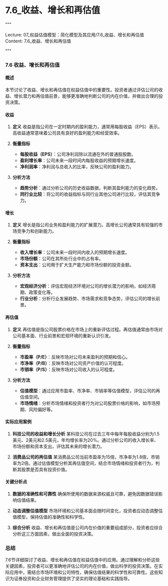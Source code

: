 # 7.6_收益、增长和再估值

"""

Lecture: 07_权益估值模型：简化模型及其应用/7.6_收益、增长和再估值
Content: 7.6_收益、增长和再估值

"""

### 7.6 收益、增长和再估值

#### 概述
本节讨论了收益、增长和再估值在权益估值中的重要性。投资者通过评估公司的收益、增长潜力和再估值前景，能够更准确地判断公司的内在价值，并做出合理的投资决策。

#### 收益

1. **定义**
   收益是指公司在一定时期内的盈利能力，通常用每股收益（EPS）表示。高收益通常意味着公司具有良好的盈利能力和经营效率。

2. **衡量指标**
   - **每股收益（EPS）**：公司净利润除以流通在外的普通股股数。
   - **盈利增长率**：公司未来一段时间内每股收益的预期增长速度。
   - **净利润率**：净利润与总收入的比率，反映公司的盈利能力。

3. **分析方法**
   - **趋势分析**：通过分析公司的历史收益数据，判断其盈利能力的变化趋势。
   - **同行业比较**：将公司的收益指标与同行业其他公司进行比较，评估其竞争力。

#### 增长

1. **定义**
   增长是指公司业务和盈利能力的扩展潜力。高增长公司通常具有较强的市场竞争力和创新能力。

2. **衡量指标**
   - **收入增长率**：公司未来一段时间内收入的预期增长速度。
   - **市场份额**：公司在其所处行业中的占有率。
   - **资本支出**：公司用于扩大生产能力和市场份额的投资金额。

3. **分析方法**
   - **宏观经济分析**：评估宏观经济环境对公司的增长潜力的影响，如经济周期、政策变化等。
   - **行业分析**：分析行业发展趋势、市场需求和竞争态势，评估公司的增长前景。

#### 再估值

1. **定义**
   再估值是指公司股票价格在市场上的重新评估过程。再估值通常由市场对公司基本面、行业前景和宏观环境的重新认识引发。

2. **衡量指标**
   - **市盈率（P/E）**：反映市场对公司未来盈利的预期和信心。
   - **市净率（P/B）**：反映市场对公司资产价值的认可程度。
   - **市销率（P/S）**：反映市场对公司收入的认可程度。

3. **分析方法**
   - **估值模型**：通过应用市盈率、市净率、市销率等估值模型，评估公司的再估值空间。
   - **市场情绪**：分析市场情绪和投资者行为对公司股票价格的影响，如市场预期、风险偏好等。

#### 实际应用案例

1. **科技公司的收益和增长分析**
   某科技公司在过去三年中每年每股收益分别为1.5美元、2美元和2.5美元，年均增长率为20%。通过分析公司的收入增长率、市场份额和资本支出，评估其未来的增长潜力。

2. **消费品公司的再估值**
   某消费品公司当前市盈率为15倍，市净率为1.8倍，市销率为2倍。通过估值模型分析其再估值空间，结合市场情绪和投资者行为，判断其股票是否具有投资价值。

#### 关键分析点

1. **数据的准确性和可靠性**
   确保所使用的数据来源权威且可靠，避免因数据错误影响估值结果。

2. **动态调整估值模型**
   市场环境和公司基本面会随时间变化，投资者应动态调整估值模型，保持估值的准确性和科学性。

3. **综合分析**
   收益、增长和再估值是公司内在价值的重要组成部分，投资者应综合分析这三方面因素，做出全面的投资决策。

### 总结
7.6节详细探讨了收益、增长和再估值在权益估值中的应用。通过理解和分析这些关键因素，投资者可以更准确地评估公司的内在价值，做出科学的投资决策。在实际应用中，需结合市场环境和公司特性，确保估值结果的科学性和可靠性。这些知识为证券投资和企业财务管理提供了坚实的理论基础和实践指导。